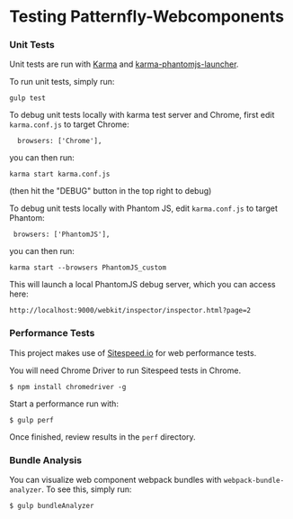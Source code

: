 # Testing Patternfly-Webcomponents

### Unit Tests
Unit tests are run with [Karma](https://karma-runner.github.io/1.0/index.html) and [karma-phantomjs-launcher](https://github.com/karma-runner/karma-phantomjs-launcher).

To run unit tests, simply run:
```
gulp test
```

To debug unit tests locally with karma test server and Chrome, first edit `karma.conf.js` to target Chrome:
```
  browsers: ['Chrome'],
```        
 you can then run:
 ```
 karma start karma.conf.js
 ```
(then hit the "DEBUG" button in the top right to debug)

 To debug unit tests locally with Phantom JS, edit `karma.conf.js` to target Phantom:
 ```
  browsers: ['PhantomJS'],
```

you can then run:
```
karma start --browsers PhantomJS_custom
```

This will launch a local PhantomJS debug server, which you can access here:
```
http://localhost:9000/webkit/inspector/inspector.html?page=2
```

### Performance Tests
This project makes use of [Sitespeed.io](https://www.sitespeed.io/) for web performance tests. 

You will need Chrome Driver to run Sitespeed tests in Chrome.
```
$ npm install chromedriver -g
```

Start a performance run with:
```
$ gulp perf
```
Once finished, review results in the `perf` directory.

### Bundle Analysis
You can visualize web component webpack bundles with `webpack-bundle-analyzer`. To see this, simply run:
```
$ gulp bundleAnalyzer
```